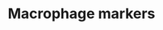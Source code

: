 ---
annotations:
- id: CL:0000235
  parent: native cell
  type: Cell Type Ontology
  value: macrophage
authors:
- Thomas
- MaintBot
- Egonw
citedin:
- link: 10.3390/nu17050757
  title: Isoschaftoside in Fig Leaf Tea Alleviates Nonalcoholic Fatty Liver Disease
    in Mice via the Regulation of Macrophage Polarity (2025)
- link: 10.15252/embr.202153083
  title: Reprogramming of glucocorticoid receptor function by hypoxia (2021)
- link: PMC12289781
  title: Whole Transcriptome RNA-Seq Reveals Drivers of Pathological Dysfunction in
    a Transgenic Model of Alzheimer's Disease (2025)
communities: []
description: Overview of macrophage markers.  Based on [this list](http://www.antibodybeyond.com/reviews/cell-markers/macrophage-marker.htm)
  and tissue-specific gene expression from [GeneAtlas](http://biogps.org/).
last-edited: 2025-03-09
ndex: null
organisms:
- Mus musculus
redirect_from:
- /index.php/Pathway:WP2271
- /instance/WP2271
- /instance/WP2271_r137781
revision: r137781
schema-jsonld:
- '@context': https://schema.org/
  '@id': https://wikipathways.github.io/pathways/WP2271.html
  '@type': Dataset
  creator:
    '@type': Organization
    name: WikiPathways
  description: Overview of macrophage markers.  Based on [this list](http://www.antibodybeyond.com/reviews/cell-markers/macrophage-marker.htm)
    and tissue-specific gene expression from [GeneAtlas](http://biogps.org/).
  keywords:
  - Cd14
  - Cd163
  - Cd52
  - Cd68
  - Cd74
  - Cd83
  - Cd86
  - F3
  - Lyz2
  - Rac2
  license: CC0
  name: Macrophage markers
seo: CreativeWork
title: Macrophage markers
wpid: WP2271
---